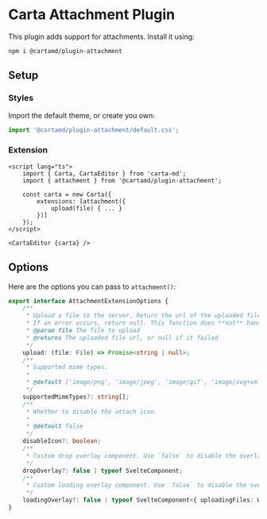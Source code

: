 # Carta Attachment Plugin

This plugin adds support for attachments. Install it using:

```
npm i @cartamd/plugin-attachment
```

## Setup

### Styles

Import the default theme, or create you own:

```ts
import '@cartamd/plugin-attachment/default.css';
```

### Extension

```svelte
<script lang="ts">
	import { Carta, CartaEditor } from 'carta-md';
	import { attachment } from '@cartamd/plugin-attachment';

	const carta = new Carta({
		extensions: [attachment({
			upload(file) { ... }
		})]
	});
</script>

<CartaEditor {carta} />
```

## Options

Here are the options you can pass to `attachment()`:

```ts
export interface AttachmentExtensionOptions {
	/**
	 * Upload a file to the server. Return the url of the uploaded file.
	 * If an error occurs, return null. This function does **not** handle errors.
	 * @param file The file to upload
	 * @returns The uploaded file url, or null if it failed
	 */
	upload: (file: File) => Promise<string | null>;
	/**
	 * Supported mime types.
	 *
	 * @default ['image/png', 'image/jpeg', 'image/gif', 'image/svg+xml'].
	 */
	supportedMimeTypes?: string[];
	/**
	 * Whether to disable the attach icon.
	 *
	 * @default false
	 */
	disableIcon?: boolean;
	/**
	 * Custom drop overlay component. Use `false` to disable the overlay.
	 */
	dropOverlay?: false | typeof SvelteComponent;
	/**
	 * Custom loading overlay component. Use `false` to disable the overlay.
	 */
	loadingOverlay?: false | typeof SvelteComponent<{ uploadingFiles: Writable<File[]> }>;
}
```
